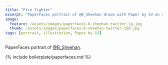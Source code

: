 ```yaml
---
title: "Fire fighter"
excerpt: "PaperFaces portrait of @B_Sheehan drawn with Paper by 53 on an iPad."
image: 
  feature: /assets/images/paperfaces-b-sheehan-twitter-lg.jpg
  thumb: /assets/images/paperfaces-b-sheehan-twitter-150.jpg
tags: [portrait, illustration, Paper by 53]
---
```


PaperFaces portrait of [@B_Sheehan](http://twitter.com/B_Sheehan).

{% include boilerplate/paperfaces.md %}